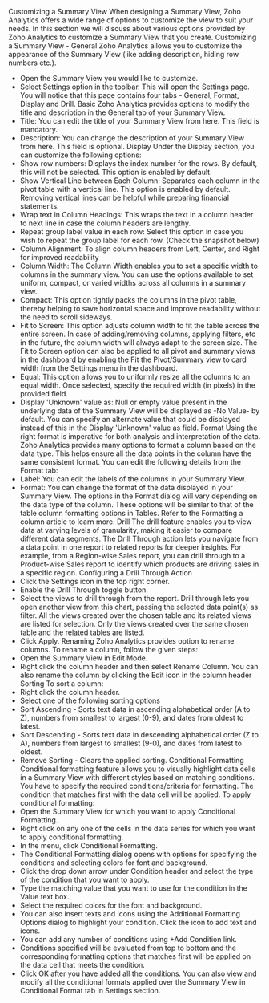 Customizing a Summary View
When designing a Summary View, Zoho Analytics offers a wide range of options to customize the view to suit your needs. In this section we will discuss about various options provided by Zoho Analytics to customize a Summary View that you create.
Customizing a Summary View - General
Zoho Analytics allows you to customize the appearance of the Summary View (like adding description, hiding row numbers etc.).
- Open the Summary View you would like to customize.
- Select Settings option in the toolbar. This will open the Settings page. You will notice that this page contains four tabs - General, Format, Display and Drill.
Basic
Zoho Analytics provides options to modify the title and description in the General tab of your Summary View.
- Title: You can edit the title of your Summary View from here. This field is mandatory.
- Description: You can change the description of your Summary View from here. This field is optional.
Display
Under the Display section, you can customize the following options:
- Show row numbers: Displays the index number for the rows. By default, this will not be selected. This option is enabled by default.
- Show Vertical Line between Each Column: Separates each column in the pivot table with a vertical line. This option is enabled by default. Removing vertical lines can be helpful while preparing financial statements.
- Wrap text in Column Headings: This wraps the text in a column header to next line in case the column headers are lengthy.
- Repeat group label value in each row: Select this option in case you wish to repeat the group label for each row. (Check the snapshot below)
- Column Alignment: To align column headers from Left, Center, and Right for improved readability
- Column Width: The Column Width enables you to set a specific width to columns in the summary view. You can use the options available to set uniform, compact, or varied widths across all columns in a summary view.
- Compact: This option tightly packs the columns in the pivot table, thereby helping to save horizontal space and improve readability without the need to scroll sideways.
- Fit to Screen: This option adjusts column width to fit the table across the entire screen. In case of adding/removing columns, applying filters, etc in the future, the column width will always adapt to the screen size. The Fit to Screen option can also be applied to all pivot and summary views in the dashboard by enabling the Fit the Pivot/Summary view to card width from the Settings menu in the dashboard.
- Equal: This option allows you to uniformly resize all the columns to an equal width. Once selected, specify the required width (in pixels) in the provided field.
- Display 'Unknown' value as: Null or empty value present in the underlying data of the Summary View will be displayed as -No Value- by default. You can specify an alternate value that could be displayed instead of this in the Display 'Unknown' value as field.
Format
Using the right format is imperative for both analysis and interpretation of the data. Zoho Analytics provides many options to format a column based on the data type. This helps ensure all the data points in the column have the same consistent format.
You can edit the following details from the Format tab:
- Label: You can edit the labels of the columns in your Summary View.
- Format: You can change the format of the data displayed in your Summary View. The options in the Format dialog will vary depending on the data type of the column. These options will be similar to that of the table column formatting options in Tables. Refer to the Formatting a column article to learn more.
Drill
The drill feature enables you to view data at varying levels of granularity, making it easier to compare different data segments.
The Drill Through action lets you navigate from a data point in one report to related reports for deeper insights. For example, from a Region-wise Sales report, you can drill through to a Product-wise Sales report to identify which products are driving sales in a specific region.
Configuring a Drill Through Action
- Click the Settings icon in the top right corner.
- Enable the Drill Through toggle button.
- Select the views to drill through from the report. Drill through lets you open another view from this chart, passing the selected data point(s) as filter. All the views created over the chosen table and its related views are listed for selection. Only the views created over the same chosen table and the related tables are listed.
- Click Apply.
Renaming
Zoho Analytics provides option to rename columns.
To rename a column, follow the given steps:
- Open the Summary View in Edit Mode.
- Right click the column header and then select Rename Column.
You can also rename the column by clicking the Edit icon in the column header
Sorting
To sort a column:
- Right click the column header.
- Select one of the following sorting options
- Sort Ascending - Sorts text data in ascending alphabetical order (A to Z), numbers from smallest to largest (0-9), and dates from oldest to latest.
- Sort Descending - Sorts text data in descending alphabetical order (Z to A), numbers from largest to smallest (9-0), and dates from latest to oldest.
- Remove Sorting - Clears the applied sorting.
Conditional Formatting
Conditional formatting feature allows you to visually highlight data cells in a Summary View with different styles based on matching conditions. You have to specify the required conditions/criteria for formatting. The condition that matches first with the data cell will be applied.
To apply conditional formatting:
- Open the Summary View for which you want to apply Conditional Formatting.
- Right click on any one of the cells in the data series for which you want to apply conditional formatting.
- In the menu, click Conditional Formatting.
- The Conditional Formatting dialog opens with options for specifying the conditions and selecting colors for font and background.
- Click the drop down arrow under Condition header and select the type of the condition that you want to apply.
- Type the matching value that you want to use for the condition in the Value text box.
- Select the required colors for the font and background.
- You can also insert texts and icons using the Additional Formatting Options dialog to highlight your condition. Click the icon to add text and icons.
- You can add any number of conditions using +Add Condition link.
- Conditions specified will be evaluated from top to bottom and the corresponding formatting options that matches first will be applied on the data cell that meets the condition.
- Click OK after you have added all the conditions.
You can also view and modify all the conditional formats applied over the Summary View in Conditional Format tab in Settings section.